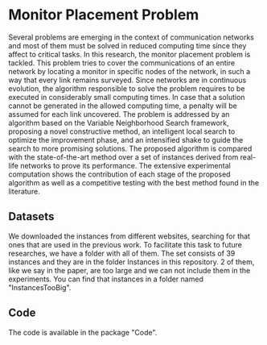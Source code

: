 # Monitor Placement Problem
Several problems are emerging in the context of communication networks and most of them must be solved in reduced computing time since they affect to critical tasks. In this research, the monitor placement problem is tackled. This problem tries to cover the communications of an entire network by locating a monitor in specific nodes of the network, in such a way that every link remains surveyed. Since networks are in continuous evolution, the algorithm responsible to solve the problem requires to be executed in considerably small computing times. In case that a solution cannot be generated in the allowed computing time, a penalty will be assumed for each link uncovered. The problem is addressed by an algorithm based on the Variable Neighborhood Search framework, proposing a novel constructive method, an intelligent local search to optimize the improvement phase, and an intensified shake to guide the search to more promising solutions. The proposed algorithm is compared with the state-of-the-art method over a set of instances derived from real-life networks to prove its performance. The extensive experimental computation shows the contribution of each stage of the proposed algorithm as well as a competitive testing with the best method found in the literature.

## Datasets
We downloaded the instances from different websites, searching for that ones that are used in the previous work. To facilitate this task to future researches, we have a folder with all of them. The set consists of 39 instances and they are in the folder Instances in this repository. 2 of them, like we say in the paper, are too large and we can not include them in the experiments. You can find that instances in a folder named "InstancesTooBig".

## Code
The code is available in the package "Code".
